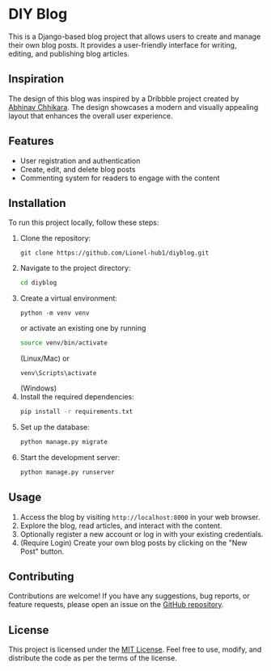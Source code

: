 # DIY Blog

This is a Django-based blog project that allows users to create and manage their own blog posts. It provides a user-friendly interface for writing, editing, and publishing blog articles.

## Inspiration

The design of this blog was inspired by a Dribbble project created by [Abhinav Chhikara](https://dribbble.com/shots/2463983-Blog-design). The design showcases a modern and visually appealing layout that enhances the overall user experience.

## Features

- User registration and authentication
- Create, edit, and delete blog posts
- Commenting system for readers to engage with the content

## Installation

To run this project locally, follow these steps:

1. Clone the repository:
   ```
   git clone https://github.com/Lionel-hub1/diyblog.git
   ```
2. Navigate to the project directory:
   ```bash
   cd diyblog
   ```
3. Create a virtual environment:
   ```
   python -m venv venv
   ```
   or activate an existing one by running
   ```bash
   source venv/bin/activate
   ```
   (Linux/Mac) or
   ```
   venv\Scripts\activate
   ```
   (Windows)
4. Install the required dependencies:
   ```bash
   pip install -r requirements.txt
   ```
5. Set up the database:
   ```bash
   python manage.py migrate
   ```
6. Start the development server:
   ```bash
   python manage.py runserver
   ```

## Usage

1. Access the blog by visiting `http://localhost:8000` in your web browser.
2. Explore the blog, read articles, and interact with the content.
3. Optionally register a new account or log in with your existing credentials.
4. (Require Login) Create your own blog posts by clicking on the "New Post" button.

## Contributing

Contributions are welcome! If you have any suggestions, bug reports, or feature requests, please open an issue on the [GitHub repository](https://github.com/Lionel-hub1/diyblog).

## License

This project is licensed under the [MIT License](./LICENSE). Feel free to use, modify, and distribute the code as per the terms of the license.
